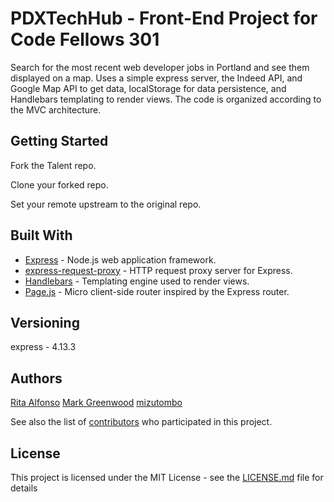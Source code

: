 # PDXTechHub - Front-End Project for Code Fellows 301

Search for the most recent web developer jobs in Portland and see them displayed on a map. Uses a simple express server, the Indeed API, and Google Map API to get data, localStorage for data persistence, and Handlebars templating to render views.  The code is organized according to the MVC architecture.

## Getting Started

Fork the Talent repo.

Clone your forked repo.

Set your remote upstream to the original repo.


## Built With

* [Express](https://expressjs.com) - Node.js web application framework.
* [express-request-proxy](https://www.npmjs.com/package/express-request-proxy) - HTTP request proxy server for Express.
* [Handlebars](handlebarsjs.com) - Templating engine used to render views.
* [Page.js](https://visionmedia.github.io/page.js/) - Micro client-side router inspired by the Express router.

## Versioning

express - 4.13.3

## Authors

[Rita Alfonso](https://github.com/alfonsotech)
[Mark Greenwood](https://github.com/markgreenwood)
[mizutombo](https://github.com/mizutombo)

See also the list of [contributors](https://github.com/markgreenwood/PDXTechHub/graphs/contributors) who participated in this project.

## License

This project is licensed under the MIT License - see the [LICENSE.md](LICENSE.md) file for details
